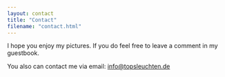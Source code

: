 ```yaml
---
layout: contact
title: "Contact"
filename: "contact.html"
---
```


I hope you enjoy my pictures.
If you do feel free to leave a comment in my guestbook.

You also can contact me via email:
<a href="mailto:info@topsleuchten.de" style="font-weight: bold;">info@topsleuchten.de</a>